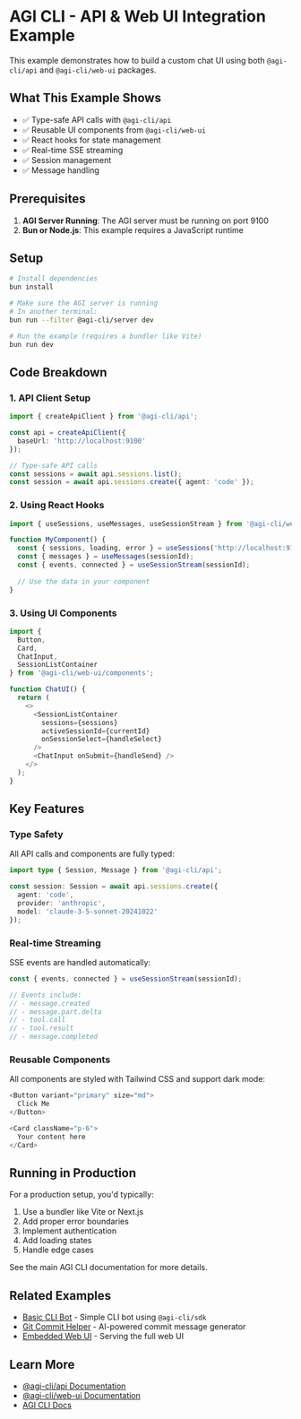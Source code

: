 # AGI CLI - API & Web UI Integration Example

This example demonstrates how to build a custom chat UI using both `@agi-cli/api` and `@agi-cli/web-ui` packages.

## What This Example Shows

- ✅ Type-safe API calls with `@agi-cli/api`
- ✅ Reusable UI components from `@agi-cli/web-ui`
- ✅ React hooks for state management
- ✅ Real-time SSE streaming
- ✅ Session management
- ✅ Message handling

## Prerequisites

1. **AGI Server Running**: The AGI server must be running on port 9100
2. **Bun or Node.js**: This example requires a JavaScript runtime

## Setup

```bash
# Install dependencies
bun install

# Make sure the AGI server is running
# In another terminal:
bun run --filter @agi-cli/server dev

# Run the example (requires a bundler like Vite)
bun run dev
```

## Code Breakdown

### 1. API Client Setup

```typescript
import { createApiClient } from '@agi-cli/api';

const api = createApiClient({
  baseUrl: 'http://localhost:9100'
});

// Type-safe API calls
const sessions = await api.sessions.list();
const session = await api.sessions.create({ agent: 'code' });
```

### 2. Using React Hooks

```typescript
import { useSessions, useMessages, useSessionStream } from '@agi-cli/web-ui/hooks';

function MyComponent() {
  const { sessions, loading, error } = useSessions('http://localhost:9100');
  const { messages } = useMessages(sessionId);
  const { events, connected } = useSessionStream(sessionId);
  
  // Use the data in your component
}
```

### 3. Using UI Components

```typescript
import {
  Button,
  Card,
  ChatInput,
  SessionListContainer
} from '@agi-cli/web-ui/components';

function ChatUI() {
  return (
    <>
      <SessionListContainer
        sessions={sessions}
        activeSessionId={currentId}
        onSessionSelect={handleSelect}
      />
      <ChatInput onSubmit={handleSend} />
    </>
  );
}
```

## Key Features

### Type Safety

All API calls and components are fully typed:

```typescript
import type { Session, Message } from '@agi-cli/api';

const session: Session = await api.sessions.create({
  agent: 'code',
  provider: 'anthropic',
  model: 'claude-3-5-sonnet-20241022'
});
```

### Real-time Streaming

SSE events are handled automatically:

```typescript
const { events, connected } = useSessionStream(sessionId);

// Events include:
// - message.created
// - message.part.delta
// - tool.call
// - tool.result
// - message.completed
```

### Reusable Components

All components are styled with Tailwind CSS and support dark mode:

```typescript
<Button variant="primary" size="md">
  Click Me
</Button>

<Card className="p-6">
  Your content here
</Card>
```

## Running in Production

For a production setup, you'd typically:

1. Use a bundler like Vite or Next.js
2. Add proper error boundaries
3. Implement authentication
4. Add loading states
5. Handle edge cases

See the main AGI CLI documentation for more details.

## Related Examples

- [Basic CLI Bot](../basic-cli-bot) - Simple CLI bot using `@agi-cli/sdk`
- [Git Commit Helper](../git-commit-helper) - AI-powered commit message generator
- [Embedded Web UI](../simple-embedded.ts) - Serving the full web UI

## Learn More

- [@agi-cli/api Documentation](../../packages/api/README.md)
- [@agi-cli/web-ui Documentation](../../packages/web-ui/README.md)
- [AGI CLI Docs](../../docs/README.md)
